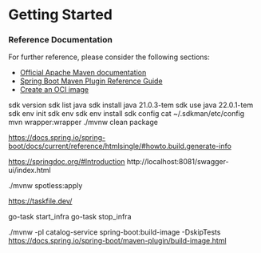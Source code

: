 # Getting Started

### Reference Documentation
For further reference, please consider the following sections:

* [Official Apache Maven documentation](https://maven.apache.org/guides/index.html)
* [Spring Boot Maven Plugin Reference Guide](https://docs.spring.io/spring-boot/docs/3.2.5/maven-plugin/reference/html/)
* [Create an OCI image](https://docs.spring.io/spring-boot/docs/3.2.5/maven-plugin/reference/html/#build-image)

sdk version
sdk list java
sdk install java 21.0.3-tem
sdk use  java 22.0.1-tem
sdk env init
sdk env
sdk env install
sdk config
cat ~/.sdkman/etc/config
mvn wrapper:wrapper
./mvnw clean package

https://docs.spring.io/spring-boot/docs/current/reference/htmlsingle/#howto.build.generate-info


https://springdoc.org/#Introduction
http://localhost:8081/swagger-ui/index.html

./mvnw spotless:apply

https://taskfile.dev/

go-task start_infra
go-task stop_infra




./mvnw -pl catalog-service spring-boot:build-image -DskipTests
https://docs.spring.io/spring-boot/maven-plugin/build-image.html